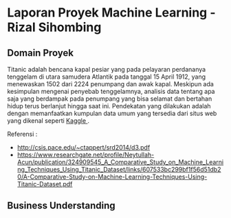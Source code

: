 # Laporan Proyek Machine Learning - Rizal Sihombing

## Domain Proyek
Titanic adalah bencana kapal pesiar yang pada pelayaran perdananya tenggelam di utara samudera Atlantik pada tanggal 15 April 1912, yang menewaskan 1502 dari 2224 penumpang dan awak kapal. Meskipun ada kesimpulan mengenai penyebab tenggelamnya, analisis data tentang apa saja yang berdampak pada penumpang yang bisa selamat dan bertahan hidup terus berlanjut hingga saat ini. Pendekatan yang dilakukan adalah dengan memanfaatkan kumpulan data umum yang tersedia dari situs web yang dikenal seperti [Kaggle ](https://www.kaggle.com/c/titanic/data).

Referensi :
* http://csis.pace.edu/~ctappert/srd2014/d3.pdf
* https://www.researchgate.net/profile/Neytullah-Acun/publication/324909545_A_Comparative_Study_on_Machine_Learning_Techniques_Using_Titanic_Dataset/links/607533bc299bf1f56d51db20/A-Comparative-Study-on-Machine-Learning-Techniques-Using-Titanic-Dataset.pdf

## Business Understanding
